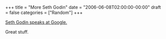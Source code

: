 +++
title = "More Seth Godin"
date = "2006-06-08T02:00:00-00:00"
draft = false
categories = ["Random"]
+++

[Seth Godin speaks at
Google.](http://video.google.com/videoplay?docid=-6909078385965257294)

Great stuff.


